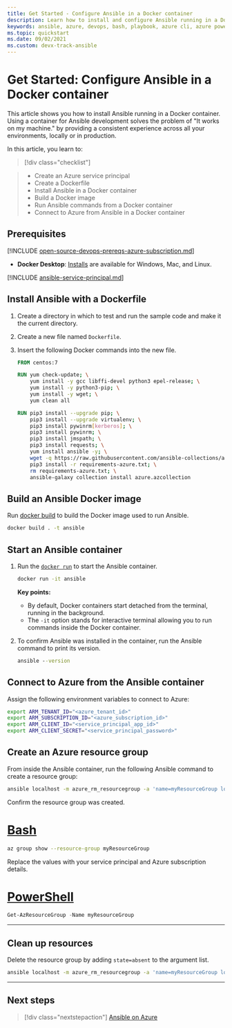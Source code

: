 ```yaml
---
title: Get Started - Configure Ansible in a Docker container
description: Learn how to install and configure Ansible running in a Docker container to managing Azure resources.
keywords: ansible, azure, devops, bash, playbook, azure cli, azure powershell, powershell
ms.topic: quickstart
ms.date: 09/02/2021
ms.custom: devx-track-ansible
---
```


# Get Started: Configure Ansible in a Docker container

This article shows you how to install Ansible running in a Docker container. Using a container for Ansible development solves the problem of "It works on my machine." by providing a consistent experience across all your environments, locally or in production.

In this article, you learn to:

> [!div class="checklist"]

> * Create an Azure service principal
> * Create a Dockerfile
> * Install Ansible in a Docker container
> * Build a Docker image
> * Run Ansible commands from a Docker container
> * Connect to Azure from Ansible in a Docker container

## Prerequisites

[!INCLUDE [open-source-devops-prereqs-azure-subscription.md](../includes/open-source-devops-prereqs-azure-subscription.md)]
- **Docker Desktop**: [Installs](https://www.docker.com/products/docker-desktop) are available for Windows, Mac, and Linux.

[!INCLUDE [ansible-service-principal.md](includes/ansible-service-principal.md)]

## Install Ansible with a Dockerfile

1. Create a directory in which to test and run the sample code and make it the current directory.

1. Create a new file named `Dockerfile`.

1. Insert the following Docker commands into the new file.

    ```dockerfile
    FROM centos:7
    
    RUN yum check-update; \
        yum install -y gcc libffi-devel python3 epel-release; \
        yum install -y python3-pip; \
        yum install -y wget; \
        yum clean all
    
    RUN pip3 install --upgrade pip; \
        pip3 install --upgrade virtualenv; \
        pip3 install pywinrm[kerberos]; \
        pip3 install pywinrm; \
        pip3 install jmspath; \
        pip3 install requests; \
        yum install ansible -y; \
        wget -q https://raw.githubusercontent.com/ansible-collections/azure/dev/requirements-azure.txt; \
        pip3 install -r requirements-azure.txt; \
        rm requirements-azure.txt; \
        ansible-galaxy collection install azure.azcollection
    ```

## Build an Ansible Docker image

Run [docker build](https://docs.docker.com/engine/reference/commandline/build/) to build the Docker image used to run Ansible.

```cmd
docker build . -t ansible
```

## Start an Ansible container

1. Run the [`docker run`](https://docs.docker.com/engine/reference/commandline/run/) to start the Ansible container.

    ```cmd
    docker run -it ansible
    ```

    **Key points:**

    - By default, Docker containers start detached from the terminal, running in the background.
    - The `-it` option stands for interactive terminal allowing you to run commands inside the Docker container.

1. To confirm Ansible was installed in the container, run the Ansible command to print its version.

    ```cmd
    ansible --version
    ```

## Connect to Azure from the Ansible container

Assign the following environment variables to connect to Azure:

```bash
export ARM_TENANT_ID="<azure_tenant_id>"
export ARM_SUBSCRIPTION_ID="<azure_subscription_id>"
export ARM_CLIENT_ID="<service_principal_app_id>"
export ARM_CLIENT_SECRET="<service_principal_password>"
```

## Create an Azure resource group

From inside the Ansible container, run the following Ansible command to create a resource group:

```bash
ansible localhost -m azure_rm_resourcegroup -a 'name=myResourceGroup location=eastus'
```

Confirm the resource group was created.

# [Bash](#tab/bash)
```bash
az group show --resource-group myResourceGroup
```

Replace the values with your service principal and Azure subscription details.

# [PowerShell](#tab/powershell)
```powershell
Get-AzResourceGroup -Name myResourceGroup
```
---

## Clean up resources

Delete the resource group by adding `state=absent` to the argument list.

```bash
ansible localhost -m azure_rm_resourcegroup -a 'name=myResourceGroup location=eastus state=absent'
```
---

## Next steps

> [!div class="nextstepaction"]
> [Ansible on Azure](./index.yml)
